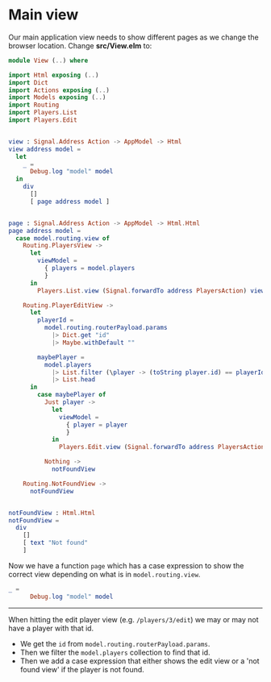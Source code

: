 # Main view


Our main application view needs to show different pages as we change the browser location. Change __src/View.elm__ to:

```elm
module View (..) where

import Html exposing (..)
import Dict
import Actions exposing (..)
import Models exposing (..)
import Routing
import Players.List
import Players.Edit


view : Signal.Address Action -> AppModel -> Html
view address model =
  let
    _ =
      Debug.log "model" model
  in
    div
      []
      [ page address model ]


page : Signal.Address Action -> AppModel -> Html.Html
page address model =
  case model.routing.view of
    Routing.PlayersView ->
      let
        viewModel =
          { players = model.players
          }
      in
        Players.List.view (Signal.forwardTo address PlayersAction) viewModel

    Routing.PlayerEditView ->
      let
        playerId =
          model.routing.routerPayload.params
            |> Dict.get "id"
            |> Maybe.withDefault ""

        maybePlayer =
          model.players
            |> List.filter (\player -> (toString player.id) == playerId)
            |> List.head
      in
        case maybePlayer of
          Just player ->
            let
              viewModel =
                { player = player
                }
            in
              Players.Edit.view (Signal.forwardTo address PlayersAction) viewModel

          Nothing ->
            notFoundView

    Routing.NotFoundView ->
      notFoundView


notFoundView : Html.Html
notFoundView =
  div
    []
    [ text "Not found"
    ]

```

Now we have a function `page` which has a case expression to show the correct view depending on what is in `model.routing.view`.

```elm
_ =
      Debug.log "model" model
```
---

When hitting the edit player view (e.g. `/players/3/edit`) we may or may not have a player with that id.
    
-  We get the `id` from `model.routing.routerPayload.params`.
-  Then we filter the `model.players` collection to find that id.
-  Then we add a case expression that either shows the edit view or a 'not found view' if the player is not found.

